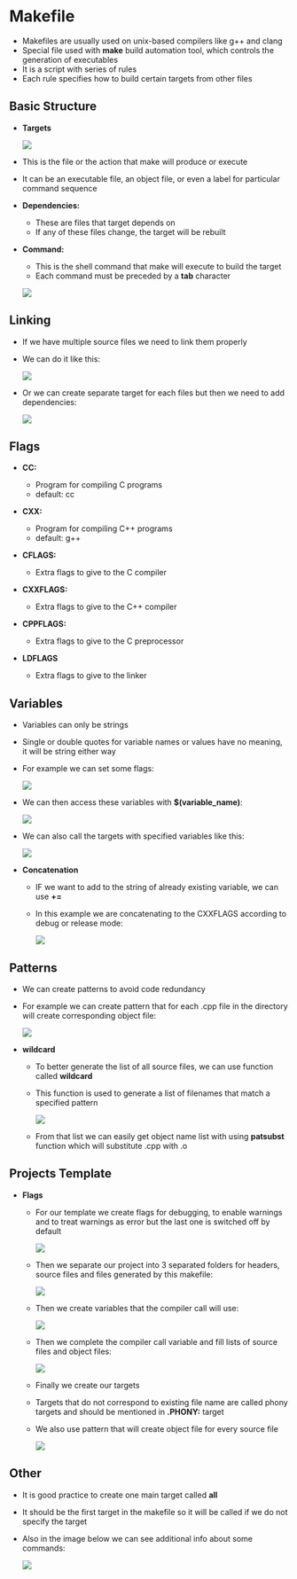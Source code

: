 # Makefile

- Makefiles are usually used on unix-based compilers like g++ and clang
- Special file used with **make** build automation tool, which controls the generation of executables
- It is a script with series of rules
- Each rule specifies how to build certain targets from other files

## Basic Structure
  
- **Targets**
   
  ![](Images/makeFileTargetSyntax.png)
  
- This is the file or the action that make will produce or execute
- It can be an executable file, an object file, or even a label for particular command sequence
- **Dependencies:** 
  - These are files that target depends on
  - If any of these files change, the target will be rebuilt
- **Command:**
  - This is the shell command that make will execute to build the target
  - Each command must be preceded by a **tab** character 

  ![](Images/basicMakeFile.png)


## Linking

- If we have multiple source files we need to link them properly
- We can do it like this:

  ![](Images/makefileLinking.png)

- Or we can create separate target for each files but then we need to add dependencies:

  ![](Images/makeFileLinkingDependencies.png)


## Flags

- **CC:** 
  - Program for compiling C programs
  - default: cc 

- **CXX:**
  - Program for compiling C++ programs
  - default: g++

- **CFLAGS:**
  - Extra flags to give to the C compiler

- **CXXFLAGS:**
  - Extra flags to give to the C++ compiler

- **CPPFLAGS:**
  - Extra  flags to give to the C preprocessor

- **LDFLAGS**
  - Extra flags to give to the linker 
  

## Variables

- Variables can only be strings
- Single or double quotes for variable names or values have no meaning, it will be string either way
- For example we can set some flags:

  ![](Images/makeFileVariables.png)

- We can then access these variables with **$(variable_name)**:

  ![](Images/makeFileVariableAccess.png)
  
- We can also call the targets with specified variables like this:

  ![](Images/makeFileVariablesSpecified.png)

- **Concatenation**
  
  - IF we want to add to the string of already existing variable, we can use **+=**
  - In this example we are concatenating to the CXXFLAGS according to debug or release mode:
  
     ![](Images/makeFileVariableConcatenation.png) 


## Patterns

- We can create patterns to avoid code redundancy
- For example we can create pattern that for each .cpp file in the directory will create corresponding object file:

  ![](Images/makeFilePatterns.png)


- **wildcard**

  - To better generate the list of all source files, we can use function called **wildcard**
  - This function is used to generate a list of filenames that match a specified pattern
  
    ![](Images/makeFileWildcard.png)

  - From that list we can easily get object name list with using **patsubst** function which will substitute .cpp with .o


## Projects Template

- **Flags**
  - For our template we create flags for debugging, to enable warnings and to treat warnings as error but the last one is switched off by default

    ![](Images/makeFileFlags.png)
  
  - Then we separate our project into 3 separated folders for headers, source files and files generated by this makefile:

    ![](Images/makeFileFolders.png)

  - Then we create variables that the compiler call will use:

    ![](Images/makeFileVariablesTemplate.png)
    

  - Then we complete the compiler call variable and fill lists of source files and object files:

    ![](Images/makeFileLists.png)

  - Finally we create our targets
  - Targets that do not correspond to existing file name are called phony targets and should be mentioned in **.PHONY:** target
  - We also use pattern that will create object file for every source file

    ![](Images/makeFileTargetsTemplate.png)


## Other

- It is good practice to create one main target called **all**
- It should be the first target in the makefile so it will be called if we do not specify the target 
- Also in the image below we can see additional info about some commands:

  ![](Images/makeFileAllAdditional.png)